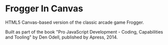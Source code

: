 Frogger In Canvas
=================

HTML5 Canvas-based version of the classic arcade game Frogger.

Built as part of the book "Pro JavaScript Development - Coding, Capabilities and Tooling" by Den Odell, published by Apress, 2014.